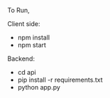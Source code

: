 To Run,

Client side: 
<ul>
<li> npm install 
<li> npm start
</ul>

Backend:
<ul>
<li> cd api  
<li> pip install -r requirements.txt
<li> python app.py
</ul>
